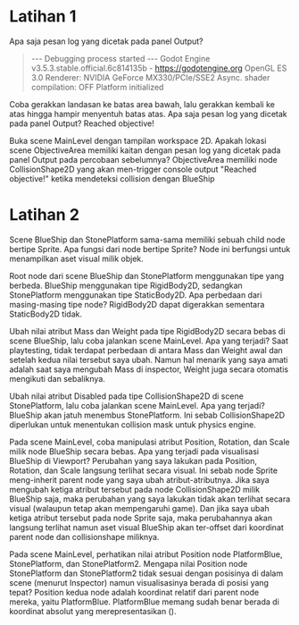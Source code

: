 # Latihan 1

Apa saja pesan log yang dicetak pada panel Output?

> --- Debugging process started ---
Godot Engine v3.5.3.stable.official.6c814135b - https://godotengine.org
OpenGL ES 3.0 Renderer: NVIDIA GeForce MX330/PCIe/SSE2
Async. shader compilation: OFF
Platform initialized

Coba gerakkan landasan ke batas area bawah, lalu gerakkan kembali ke atas hingga hampir menyentuh batas atas. Apa saja pesan log yang dicetak pada panel Output?
Reached objective!

Buka scene MainLevel dengan tampilan workspace 2D. Apakah lokasi scene ObjectiveArea memiliki kaitan dengan pesan log yang dicetak pada panel Output pada percobaan sebelumnya?
ObjectiveArea memiliki node CollisionShape2D yang akan men-trigger console output "Reached objective!" ketika mendeteksi collision dengan BlueShip

# Latihan 2

Scene BlueShip dan StonePlatform sama-sama memiliki sebuah child node bertipe Sprite. Apa fungsi dari node bertipe Sprite?
Node ini berfungsi untuk menampilkan aset visual milik objek.

Root node dari scene BlueShip dan StonePlatform menggunakan tipe yang berbeda. BlueShip menggunakan tipe RigidBody2D, sedangkan StonePlatform menggunakan tipe StaticBody2D. Apa perbedaan dari masing-masing tipe node?
RigidBody2D dapat digerakkan sementara StaticBody2D tidak.

Ubah nilai atribut Mass dan Weight pada tipe RigidBody2D secara bebas di scene BlueShip, lalu coba jalankan scene MainLevel. Apa yang terjadi?
Saat playtesting, tidak terdapat perbedaan di antara Mass dan Weight awal dan setelah kedua nilai tersebut saya ubah. Namun hal menarik yang saya amati adalah saat saya mengubah Mass di inspector, Weight juga secara otomatis mengikuti dan sebaliknya.

Ubah nilai atribut Disabled pada tipe CollisionShape2D di scene StonePlatform, lalu coba jalankan scene MainLevel. Apa yang terjadi?
BlueShip akan jatuh menembus StonePlatform. Ini sebab CollisionShape2D diperlukan untuk menentukan collision mask untuk physics engine.

Pada scene MainLevel, coba manipulasi atribut Position, Rotation, dan Scale milik node BlueShip secara bebas. Apa yang terjadi pada visualisasi BlueShip di Viewport?
Perubahan yang saya lakukan pada Position, Rotation, dan Scale langsung terlihat secara visual. Ini sebab node Sprite meng-inherit parent node yang saya ubah atribut-atributnya. Jika saya mengubah ketiga atribut tersebut pada node CollisionShape2D milik BlueShip saja, maka perubahan yang saya lakukan tidak akan terlihat secara visual (walaupun tetap akan mempengaruhi game). Dan jika saya ubah ketiga atribut tersebut pada node Sprite saja, maka perubahannya akan langsung terlihat namun aset visual BlueShip akan ter-offset dari koordinat parent node dan collisionshape miliknya.

Pada scene MainLevel, perhatikan nilai atribut Position node PlatformBlue, StonePlatform, dan StonePlatform2. Mengapa nilai Position node StonePlatform dan StonePlatform2 tidak sesuai dengan posisinya di dalam scene (menurut Inspector) namun visualisasinya berada di posisi yang tepat?
Position kedua node adalah koordinat relatif dari parent node mereka, yaitu PlatformBlue. PlatformBlue memang sudah benar berada di koordinat absolut yang merepresentasikan (). 
